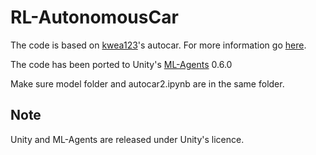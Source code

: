 # RL-AutonomousCar
The code is based on [kwea123](https://github.com/kwea123)'s autocar. For more information go [here](https://github.com/kwea123/RL/tree/master/ai/unity_test/autocar).

The code has been ported to Unity's [ML-Agents](https://github.com/Unity-Technologies/ml-agents/) 0.6.0

Make sure model folder and autocar2.ipynb are in the same folder.


## Note
Unity and ML-Agents are released under Unity's licence. <br>
